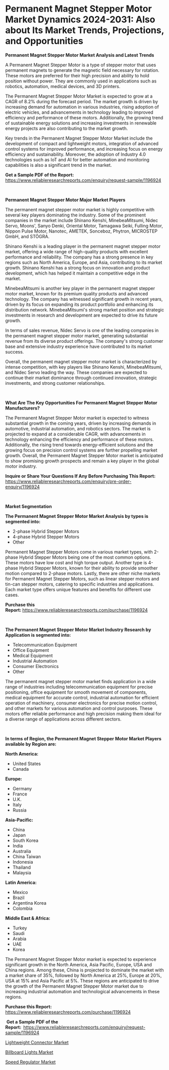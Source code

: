 <p><h1>Permanent Magnet Stepper Motor Market Dynamics 2024-2031: Also about Its Market Trends, Projections, and Opportunities</h1></p><p><strong>Permanent Magnet Stepper Motor Market Analysis and Latest Trends</strong></p>
<p><p>A Permanent Magnet Stepper Motor is a type of stepper motor that uses permanent magnets to generate the magnetic field necessary for rotation. These motors are preferred for their high precision and ability to hold position without power. They are commonly used in applications such as robotics, automation, medical devices, and 3D printers.</p><p>The Permanent Magnet Stepper Motor Market is expected to grow at a CAGR of 8.2% during the forecast period. The market growth is driven by increasing demand for automation in various industries, rising adoption of electric vehicles, and advancements in technology leading to improved efficiency and performance of these motors. Additionally, the growing trend of sustainable energy solutions and increasing investments in renewable energy projects are also contributing to the market growth.</p><p>Key trends in the Permanent Magnet Stepper Motor Market include the development of compact and lightweight motors, integration of advanced control systems for improved performance, and increasing focus on energy efficiency and sustainability. Moreover, the adoption of Industry 4.0 technologies such as IoT and AI for better automation and monitoring capabilities is also a significant trend in the market.</p></p>
<p><strong>Get a Sample PDF of the Report:&nbsp;</strong> <a href="https://www.reliableresearchreports.com/enquiry/request-sample/1196924">https://www.reliableresearchreports.com/enquiry/request-sample/1196924</a></p>
<p>&nbsp;</p>
<p><strong>Permanent Magnet Stepper Motor Major Market Players</strong></p>
<p><p>The permanent magnet stepper motor market is highly competitive with several key players dominating the industry. Some of the prominent companies in the market include Shinano Kenshi, MinebeaMitsumi, Nidec Servo, Moons', Sanyo Denki, Oriental Motor, Tamagawa Seiki, Fulling Motor, Nippon Pulse Motor, Nanotec, AMETEK, Sonceboz, Phytron, MICROSTEP GmbH, and STÖGRA.</p><p>Shinano Kenshi is a leading player in the permanent magnet stepper motor market, offering a wide range of high-quality products with excellent performance and reliability. The company has a strong presence in key regions such as North America, Europe, and Asia, contributing to its market growth. Shinano Kenshi has a strong focus on innovation and product development, which has helped it maintain a competitive edge in the market.</p><p>MinebeaMitsumi is another key player in the permanent magnet stepper motor market, known for its premium quality products and advanced technology. The company has witnessed significant growth in recent years, driven by its focus on expanding its product portfolio and enhancing its distribution network. MinebeaMitsumi's strong market position and strategic investments in research and development are expected to drive its future growth.</p><p>In terms of sales revenue, Nidec Servo is one of the leading companies in the permanent magnet stepper motor market, generating substantial revenue from its diverse product offerings. The company's strong customer base and extensive industry experience have contributed to its market success.</p><p>Overall, the permanent magnet stepper motor market is characterized by intense competition, with key players like Shinano Kenshi, MinebeaMitsumi, and Nidec Servo leading the way. These companies are expected to continue their market dominance through continued innovation, strategic investments, and strong customer relationships.</p></p>
<p>&nbsp;</p>
<p><strong>What Are The Key Opportunities For Permanent Magnet Stepper Motor Manufacturers?</strong></p>
<p><p>The Permanent Magnet Stepper Motor market is expected to witness substantial growth in the coming years, driven by increasing demands in automotive, industrial automation, and robotics sectors. The market is projected to expand at a considerable CAGR, with advancements in technology enhancing the efficiency and performance of these motors. Additionally, the rising trend towards energy-efficient solutions and the growing focus on precision control systems are further propelling market growth. Overall, the Permanent Magnet Stepper Motor market is anticipated to show promising growth prospects and remain a key player in the global motor industry.</p></p>
<p><strong>Inquire or Share Your Questions If Any Before Purchasing This Report:</strong> <a href="https://www.reliableresearchreports.com/enquiry/pre-order-enquiry/1196924">https://www.reliableresearchreports.com/enquiry/pre-order-enquiry/1196924</a></p>
<p>&nbsp;</p>
<p><strong>Market Segmentation</strong></p>
<p><strong>The Permanent Magnet Stepper Motor Market Analysis by types is segmented into:</strong></p>
<p><ul><li>2-phase Hybrid Stepper Motors</li><li>4-phase Hybrid Stepper Motors</li><li>Other</li></ul></p>
<p><p>Permanent Magnet Stepper Motors come in various market types, with 2-phase Hybrid Stepper Motors being one of the most common options. These motors have low cost and high torque output. Another type is 4-phase Hybrid Stepper Motors, known for their ability to provide smoother motion compared to 2-phase motors. Lastly, there are other niche markets for Permanent Magnet Stepper Motors, such as linear stepper motors and tin-can stepper motors, catering to specific industries and applications. Each market type offers unique features and benefits for different use cases.</p></p>
<p><strong>Purchase this Report:&nbsp;</strong><a href="https://www.reliableresearchreports.com/purchase/1196924">https://www.reliableresearchreports.com/purchase/1196924</a></p>
<p>&nbsp;</p>
<p><strong>The Permanent Magnet Stepper Motor Market Industry Research by Application is segmented into:</strong></p>
<p><ul><li>Telecommunication Equipment</li><li>Office Equipment</li><li>Medical Equipment</li><li>Industrial Automation</li><li>Consumer Electronics</li><li>Other</li></ul></p>
<p><p>The permanent magnet stepper motor market finds application in a wide range of industries including telecommunication equipment for precise positioning, office equipment for smooth movement of components, medical equipment for accurate control, industrial automation for efficient operation of machinery, consumer electronics for precise motion control, and other markets for various automation and control purposes. These motors offer reliable performance and high precision making them ideal for a diverse range of applications across different sectors.</p></p>
<p>&nbsp;</p>
<p><strong>In terms of Region, the Permanent Magnet Stepper Motor Market Players available by Region are:</strong></p>
<p>
    <p> <strong> North America: </strong>
        <ul>
            <li>United States</li>
            <li>Canada</li>
        </ul>
        </p> 
    <p> <strong> Europe: </strong>
        <ul>
            <li>Germany</li>
            <li>France</li>
            <li>U.K.</li>
            <li>Italy</li>
            <li>Russia</li>
        </ul>
        </p> 
    <p> <strong> Asia-Pacific: </strong>
        <ul>
            <li>China</li>
            <li>Japan</li>
            <li>South Korea</li>
            <li>India</li>
            <li>Australia</li>
            <li>China Taiwan</li>
            <li>Indonesia</li>
            <li>Thailand</li>
            <li>Malaysia</li>
        </ul>
        </p> 
    <p> <strong> Latin America: </strong>
        <ul>
            <li>Mexico</li>
            <li>Brazil</li>
            <li>Argentina Korea</li>
            <li>Colombia</li>
        </ul>
        </p> 
    <p> <strong> Middle East & Africa: </strong>
        <ul>
            <li>Turkey</li>
            <li>Saudi</li>
            <li>Arabia</li>
            <li>UAE</li>
            <li>Korea</li>
        </ul>
    </p>
    </p>
<p><p>The Permanent Magnet Stepper Motor market is expected to experience significant growth in the North America, Asia Pacific, Europe, USA and China regions. Among these, China is projected to dominate the market with a market share of 35%, followed by North America at 25%, Europe at 20%, USA at 15% and Asia Pacific at 5%. These regions are anticipated to drive the growth of the Permanent Magnet Stepper Motor market due to increasing industrial automation and technological advancements in these regions.</p></p>
<p><strong>Purchase this Report: </strong><a href="https://www.reliableresearchreports.com/purchase/1196924">https://www.reliableresearchreports.com/purchase/1196924</a></p>
<p>&nbsp;<strong>Get a Sample PDF of the Report:&nbsp;&nbsp;</strong><a href="https://www.reliableresearchreports.com/enquiry/request-sample/1196924">https://www.reliableresearchreports.com/enquiry/request-sample/1196924</a></p>
<p><strong></strong></p>
<p><p><a href="https://github.com/peachesmcdowel1/Market-Research-Report-List-2/blob/main/lightweight-connector-market.md">Lightweight Connector Market</a></p><p><a href="https://github.com/nicoletavirag/Market-Research-Report-List-2/blob/main/billboard-lights-market.md">Billboard Lights Market</a></p><p><a href="https://github.com/redneck06/Market-Research-Report-List-2/blob/main/speed-regulator-market.md">Speed Regulator Market</a></p></p>